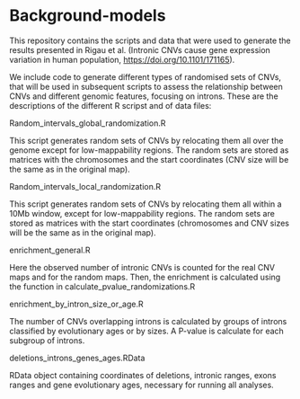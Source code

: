 

# Background-models

This repository contains the scripts and data that were used to generate the results presented in Rigau et al. (Intronic CNVs cause gene expression variation in human population, https://doi.org/10.1101/171165). 

We include code to generate different types of randomised sets of CNVs, that will be used in subsequent scripts to assess the relationship between CNVs and different genomic features, focusing on introns. These are the descriptions of the different R scripst and of data files: 

Random_intervals_global_randomization.R

This script generates random sets of CNVs by relocating them all over the genome except for low-mappability regions.
The random sets are stored as matrices with the chromosomes and the start coordinates (CNV size will be the same as in the original map). 


Random_intervals_local_randomization.R

This script generates random sets of CNVs by relocating them all within a 10Mb window, except for low-mappability regions.
The random sets are stored as matrices with the start coordinates (chromosomes and CNV sizes will be the same as in the original map). 


enrichment_general.R

Here the observed number of intronic CNVs is counted for the real CNV maps and for the random maps. Then, the enrichment is calculated using the function in calculate_pvalue_randomizations.R 


enrichment_by_intron_size_or_age.R	

The number of CNVs overlapping introns is calculated by groups of introns classified by evolutionary ages or by sizes. A P-value is calculate for each subgroup of introns. 

deletions_introns_genes_ages.RData	

RData object containing coordinates of deletions, intronic ranges, exons ranges and gene evolutionary ages, necessary for running all analyses.
